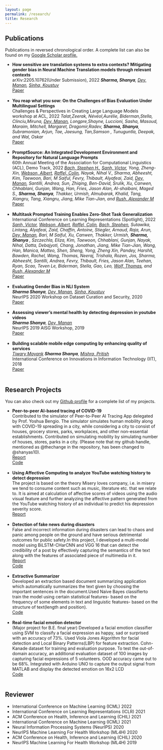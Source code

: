 ```yaml
---
layout: page
permalink: /research/
title: Research
---
```



<h2>Publications</h2>
Publications in reversed chronological order. A complete list can also be found on my <a href = "https://scholar.google.com/citations?user=ypCFnQ8AAAAJ&hl=">Google Scholar profile.</a>
<ul>
	<li>
	<b>How sensitive are translation systems to extra contexts? Mitigating gender bias in Neural Machine Translation models through relevant contexts</b><br>
	arXiv:2205.10762(Under Submission), 2022
	<i><b>Sharma, Shanya</b>, <a href = "https://in.linkedin.com/in/manandey">Dey, Manan</a>, <a href = "https://www.cs.mcgill.ca/~ksinha4/">Sinha, Koustuv</a></i><br>
	<a href = "https://arxiv.org/abs/2202.01279"><div class="color-button">Paper</div></a>
	</li><br>
	<li>
	<b>You reap what you sow: On the Challenges of Bias Evaluation Under Multilingual Settings</b><br>
	Challenges & Perspectives in Creating Large Language Models workshop at ACL, 2022
	<i>Talat,Zeerak, Névéol,Aurélie, Biderman,Stella, Clinciu,Miruna, <a href = "https://in.linkedin.com/in/manandey">Dey, Manan</a>, Longpre,Shayne, Luccioni, Sasha, Masoud, Maraim, Mitchell, Margaret, Dragomir,Radev, <b>Sharma, Shanya</b>, Subramonian, Arjun, Tae, Jaesung, Tan,Samson , Tunuguntla, Deepak, and Wal, Oskar</i><br>
	<a href = "https://arxiv.org/abs/2202.01279"><div class="color-button">Paper</div></a>
	</li><br>
	<li>
	<b>PromptSource: An Integrated Development Environment and Repository for Natural Language Prompts</b><br>
	60th Annual Meeting of the Association for Computational Linguistics (ACL), Demo Track, 2022
	<i><a href = "http://cs.brown.edu/people/sbach/">Bach, Stephen H.</a>, <a href="https://scholar.google.fr/citations?user=6STg_7IAAAAJ&hl=fr">Sanh, Victor</a>, Yong, Zheng-Xin, <a href = "https://representation.ai/">Webson, Albert</a>, <a href = "https://colinraffel.com/">Raffel, Colin</a>, Nayak, Nihal V., Sharma, Abheesht, Kim, Taewoon, Bari, M Saiful, Fevry, Thibault, Alyafeai, Zaid,  <a href = "https://in.linkedin.com/in/manandey">Dey, Manan</a>, Santilli, Andrea, Sun, Zhiqing, Ben-David, Srulik, Xu, Canwen, Chhablani, Gunjan, Wang, Han, Fries, Jason Alan, Al-shaibani, Maged S., <b>Sharma, Shanya</b>, Thakker, Urmish, Almubarak, Khalid, Tang, Xiangru, Tang, Xiangru, Jiang, Mike Tian-Jian, and <a href = "http://rush-nlp.com/">Rush, Alexander M</a></i><br>
	<a href = "https://arxiv.org/abs/2202.01279"><div class="color-button">Paper</div></a>
	</li><br>
	<li>
	<b>Multitask Prompted Training Enables Zero-Shot Task Generalization</b><br>
	International Conference on Learning Representations (Spotlight), 2022
	<i><a href="https://scholar.google.fr/citations?user=6STg_7IAAAAJ&hl=fr">Sanh, Victor</a>, <a href = "https://representation.ai/">Webson, Albert</a>, <a href = "https://colinraffel.com/">Raffel, Colin</a>, <a href = "http://cs.brown.edu/people/sbach/">Bach, Stephen</a>, Sutawika, Lintang, Alyafeai, Zaid, Chaffin, Antoine, Stiegler, Arnaud, Raja, Arun,  <a href = "https://in.linkedin.com/in/manandey">Dey, Manan</a>, Bari, M Saiful, Xu, Canwen, Thakker, Urmish, <b>Sharma, Shanya</b> , Szczechla, Eliza, Kim, Taewoon, Chhablani, Gunjan, Nayak, Nihal, Datta, Debajyoti, Chang, Jonathan, Jiang, Mike Tian-Jian, Wang, Han, Manica, Matteo, Shen, Sheng, Yong, Zheng Xin, Pandey, Harshit, Bawden, Rachel, Wang, Thomas, Neeraj, Trishala, Rozen, Jos, Sharma, Abheesht, Santilli, Andrea, Fevry, Thibault, Fries, Jason Alan, Teehan, Ryan, Scao, Teven Le, Biderman, Stella, Gao, Leo, <a href="https://thomwolf.io/">Wolf, Thomas</a>, and <a href = "http://rush-nlp.com/">Rush, Alexander M</a></i><br>
	<a href = "https://openreview.net/forum?id=9Vrb9D0WI4"><div class="color-button">Paper</div></a>
	</li><br>
	<li>
		<b>Evaluating Gender Bias in NLI System</b><br>
		<i><b>Sharma Shanya</b>, <a href = "https://in.linkedin.com/in/manandey">Dey, Manan</a>, <a href = "https://www.cs.mcgill.ca/~ksinha4/">Sinha, Koustuv</a></i><br>
		NeurIPS 2020 Workshop on Dataset Curation and Security, 2020<br>
        <!-- Gender-bias stereotypes have recently raised significant ethical concerns in natural language processing. However, progress in detection and evaluation of gender-bias in natural language understanding through inference is limited and requires further investigation. In this work, we propose an evaluation methodology to measure these biases by constructing a challenge task which involves pairing gender neutral premise against gender-specific hypothesis. We use our challenge task to investigate state-of-the-art NLI models on the presence of gender stereotypes using occupations. Our findings suggest that three models (BERT, RoBERTa, BART) trained on MNLI and SNLI datasets are significantly prone to gender-induced prediction errors. We also find that debiasing techniques such as augmenting the training dataset to ensure a gender-balanced dataset can help reduce such bias in certain cases. <br> -->
		<a href="https://arxiv.org/pdf/2105.05541"><div class="color-button">Paper</div></a>
	</li><br>
	<li>
		<b>Assessing viewer’s mental health by detecting depression in youtube videos</b><br>
		<i><b>Sharma Shanya</b>, <a href = "https://in.linkedin.com/in/manandey">Dey, Manan</a></i><br>
		 NeurIPS 2019 AISG Workshop, 2019<br>
		<!-- Depression is one of the most prevalent mental health issues around the world, proving to be one
        of the leading causes of suicide and placing large economic burdens on families and society. In
        this paper, we develop and test the efficacy of machine learning techniques applied to the content of
        YouTube videos captured through their transcripts and determine if the videos are depressive or have a
        depressing trigger. Our model can detect depressive videos with an accuracy of 83%. We also introduce
        a real-life evaluation technique to validate our classification based on the comments posted on a video
        by calculating the CES-D scores of the comments. This work conforms greatly with UN Sustainable
        Goal of ensuring Good Health and Well Being with major conformity with section UN SDG 3.4.<br> -->
		<a href="https://arxiv.org/pdf/2008.07280"><div class="color-button">Paper</div></a>
	</li><br>
	<li>
		<b>Building scalable mobile edge computing by enhancing quality of services</b><br>
		<i><a href = "https://scholar.google.co.in/citations?user=xtMDCsQAAAAJ&hl">Tiwary Mayank</a> <b>Sharma Shanya</b>, <a href = "https://scholar.google.co.in/citations?user=Tjmnc3sAAAAJ&hl">Mishra, Pritish</a></i><br>
		 International Conference on Innovations in Information Technology (IIT), 2018<br>
         <!-- With the new computing archutecture supported by Mobile Edge Computing (MEC) brings services to the physical proximity of end users, resource rich mobile devices such as smartphones can now offer computational services to another smartphones. Leveraging the computational resources from mobile cloudlet clusters the availability of mobile nodes is the most important attribute. The effect of movement of mobile devices in real life scenarios has not been captured reliably. This work focuses on improving the Quality of Service (QoS) by considering the effect of mobility deviation. This paper presents an dynamic pricing model which calculates the deviation of the contributors and optimises the price depending on the demand-supply curve. Finally, the proposed scheme is simulated in NS3 environment and is compared with existing schemes to validate the performance of proposed scheme. We observe that there is a proposed steep increase in overall utility in terms of response time and resource utilization with the proposed scheme.<br> -->
		<a href="https://ieeexplore.ieee.org/abstract/document/8605955"><div class="color-button">Paper</div></a>
	</li><br>
</ul>

<h2>Research Projects</h2>
You can also check out my <a href="https://github.com/shanyas10">Github profile</a> for a complete list of my projects.
<ul>
	<li>
		<b>Peer-to-peer AI-based tracing of COVID-19</b><br>
		Contributed to the simulator of Peer-to-Peer AI Tracing App delegated by Prof. Yoshua Bengio. The simulator simulates human mobility along with COVID-19 spreading in a city, while considering a city to consist of houses, grocery stores, parks, workplaces, and other non-essential establishments. Contributed on simulating mobility by simulating number of houses, stores, parks in a city. (Please note that my github handle, mentioned as @thechange in the repository, has been changed to @shanyas10).<br>
		<a href="https://mila.quebec/wp-content/uploads/2020/05/COVI-whitepaper-V1.pdf"><div class="color-button">Report</div></a>
		<a href="https://github.com/pg2455/covid_p2p_simulation"><div class="color-button">Code</div></a>
	</li><br>
	<li>
		<b>Using Affective Computing to analyze YouTube watching history to detect depression</b><br>
		The project is based on the theory Misery loves company, i.e. in misery we tend to consume content such as music, literature etc. that we relate to. It is aimed at calculation of affective scores of videos using the audio visual feature and further analyzing the affective pattern generated from the YouTube watching history of an individual to predict his depression severity score.<br>
		<a href="http://thechange.tech/"><div class="color-button">Report</div></a>
	</li><br>
	<li>
		<b>Detection of fake news during disasters</b><br>
		False and incorrect information during disasters can lead to chaos and panic among people on the ground and have serious detrimental outcomes for public safety.In this project, I developed a multi-modal model using BiLSTM-CHarCNN and VGG 16 that can detect the credibility of a post by effectively capturing the semantics of the text along with the features of associated piece of multimedia in it.<br>
		<a href="https://github.com/shanyas10/Fake-News-Detection/blob/master/Paper.pdf"><div class="color-button">Report</div></a><a href="https://github.com/shanyas10/Fake-News-Detection"><div class="color-button">Code</div></a>
	</li><br>
	<li>
		<b>Extractive Summarizer</b><br>
		Developed an extraction based document summarizing application which automatically summarizes the text given by choosing the important sentences in the document.Used Naive Bayes classifierto train the model using certain statistical features- based on the frequency of some elements in text and linguistic features- based on the structure of text(length and position).<br>
		<a href="https://github.com/shanyas10/SUMA-The-Summarizer"><div class="color-button">Code</div></a>
	</li><br>
	<li>
		<b>Real-time facial emotion detector</b><br>
		(Major project for B.E. final year)
		Developed a facial emotion classifier using SVM to classify a facial expression as happy, sad or surprised with an accuracy of 73%. Used Viola Jones Algorithm for facial detection and Local Binary Patterns(LBP) for feature extraction. Cohn-Kanade dataset for training and evaluation purpose. To test the out-of-domain accuracy, an additional evaluation dataset of 100 images by capturing facial expressions of 5 volunteers. OOD accuracy came out to be 68%. Integrated with Arduino UNO to capture the output signal from MATLAB and display the detected emotion on 16x2 LCD<br>
		<a href="https://github.com/shanyas10/SUMA-The-Summarizer"><div class="color-button">Code</div></a>
	</li><br>
</ul>

<h2>Reviewer</h2>
<ul>
	<li>
	International Conference on Machine Learning (ICML) 2022
	</li>
	<li>
	International Conference on Learning Representations (ICLR) 2021
	</li>
	<li>
	ACM Conference on Health, Inference and Learning (CHIL) 2021
	</li>
	<li>
	International Conference on Machine Learning (ICML) 2021
	</li>
	<li>
	Neural Information Processing Systems (NeurIPS) 2020
	</li>
	<li>
	NeurIPS Machine Learning For Health Workshop (ML4H) 2020
	</li>
	<li>
	ACM Conference on Health, Inference and Learning (CHIL) 2020
	</li>
	<li>
	NeurIPS Machine Learning For Health Workshop (ML4H) 2019
	</li>
</ul>
<!-- <h2>Research Implementations</h2>
<ul>
	<li>
		<b>Title #1</b>: Brief description of this research implementation.<br>
		<a href=""><div class="color-button">paper</div></a><a href=""><div class="color-button">report</div></a><a href=""><div class="color-button">code</div></a>
	</li><br>
	<li>
		<b>Title #2</b>: Brief description of this research implementation.<br>
		<a href=""><div class="color-button">paper</div></a><a href=""><div class="color-button">report</div></a><a href=""><div class="color-button">code</div></a>
	</li><br>
</ul> -->